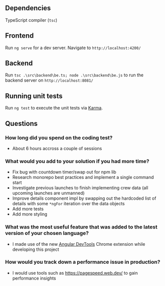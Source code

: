 ## Dependencies

TypeScript compiler (`tsc`)

## Frontend

Run `ng serve` for a dev server. Navigate to `http://localhost:4200/`

## Backend

Run `tsc .\src\backend\be.ts; node .\src\backend\be.js` to run the backend server on `http://localhost:8081/`

## Running unit tests

Run `ng test` to execute the unit tests via [Karma](https://karma-runner.github.io).

## Questions

### How long did you spend on the coding test? 

- About 6 hours accross a couple of sessions

### What would you add to your solution if you had more time? 

- Fix bug with countdown timer/swap out for npm lib
- Research monorepo best practices and implement a single command start
- Investigate previous launches to finish implementing crew data (all upcoming launches are unmanned)
- Improve details component impl by swapping out the hardcoded list of details with some `*ngFor` iteration over the data objects
- Add more tests
- Add more styling

### What was the most useful feature that was added to the latest version of your chosen language? 

- I made use of the new [Angular DevTools](https://chrome.google.com/webstore/detail/angular-devtools/ienfalfjdbdpebioblfackkekamfmbnh/related) Chrome extension while developing this project

### How would you track down a performance issue in production?

- I would use tools such as https://pagespeed.web.dev/ to gain performance insights
